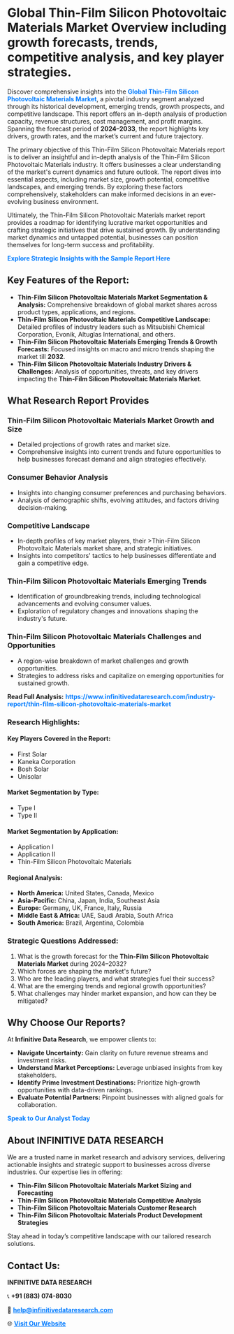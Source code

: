 <h1>Global Thin-Film Silicon Photovoltaic Materials Market Overview including growth forecasts, trends, competitive analysis, and key player strategies.</h1>
<p>
Discover comprehensive insights into the 
<a href="https://www.infinitivedataresearch.com/industry-report/thin-film-silicon-photovoltaic-materials-market" rel="dofollow" style="color: #007BFF; text-decoration: none;"><strong>Global Thin-Film Silicon Photovoltaic Materials Market</strong></a>, a pivotal industry segment analyzed through its historical development, emerging trends, growth prospects, and competitive landscape. This report offers an in-depth analysis of production capacity, revenue structures, cost management, and profit margins. Spanning the forecast period of <strong>2024–2033</strong>, the report highlights key drivers, growth rates, and the market’s current and future trajectory.
</p>
<p>
The primary objective of this Thin-Film Silicon Photovoltaic Materials report is to deliver an insightful and in-depth analysis of the Thin-Film Silicon Photovoltaic Materials industry. It offers businesses a clear understanding of the market's current dynamics and future outlook. The report dives into essential aspects, including market size, growth potential, competitive landscapes, and emerging trends. By exploring these factors comprehensively, stakeholders can make informed decisions in an ever-evolving business environment.
</p>
<p>
Ultimately, the Thin-Film Silicon Photovoltaic Materials market report provides a roadmap for identifying lucrative market opportunities and crafting strategic initiatives that drive sustained growth. By understanding market dynamics and untapped potential, businesses can position themselves for long-term success and profitability.
</p>
<p>
<a href="https://www.infinitivedataresearch.com/request-sample/reportId=111069" style="color: #007BFF; text-decoration: none;"><strong>Explore Strategic Insights with the Sample Report Here</strong></a>
</p>

<h2>Key Features of the Report:</h2>
<ul>
<li><strong>Thin-Film Silicon Photovoltaic Materials Market Segmentation & Analysis:</strong> Comprehensive breakdown of global market shares across product types, applications, and regions.</li>
<li><strong>Thin-Film Silicon Photovoltaic Materials Competitive Landscape:</strong> Detailed profiles of industry leaders such as Mitsubishi Chemical Corporation, Evonik, Altuglas International, and others.</li>
<li><strong>Thin-Film Silicon Photovoltaic Materials Emerging Trends & Growth Forecasts:</strong> Focused insights on macro and micro trends shaping the market till <strong>2032</strong>.</li>
<li><strong>Thin-Film Silicon Photovoltaic Materials Industry Drivers & Challenges:</strong> Analysis of opportunities, threats, and key drivers impacting the <strong>Thin-Film Silicon Photovoltaic Materials Market</strong>.</li>
</ul>

<h2>What Research Report Provides</h2>
<h3>Thin-Film Silicon Photovoltaic Materials Market Growth and Size</h3>
<ul>
<li>Detailed projections of growth rates and market size.</li>
<li>Comprehensive insights into current trends and future opportunities to help businesses forecast demand and align strategies effectively.</li>
</ul>

<h3>Consumer Behavior Analysis</h3>
<ul>
<li>Insights into changing consumer preferences and purchasing behaviors.</li>
<li>Analysis of demographic shifts, evolving attitudes, and factors driving decision-making.</li>
</ul>

<h3>Competitive Landscape</h3>
<ul>
<li>In-depth profiles of key market players, their >Thin-Film Silicon Photovoltaic Materials market share, and strategic initiatives.</li>
<li>Insights into competitors' tactics to help businesses differentiate and gain a competitive edge.</li>
</ul>

<h3>Thin-Film Silicon Photovoltaic Materials Emerging Trends</h3>
<ul>
<li>Identification of groundbreaking trends, including technological advancements and evolving consumer values.</li>
<li>Exploration of regulatory changes and innovations shaping the industry's future.</li>
</ul>

<h3>Thin-Film Silicon Photovoltaic Materials Challenges and Opportunities</h3>
<ul>
<li>A region-wise breakdown of market challenges and growth opportunities.</li>
<li>Strategies to address risks and capitalize on emerging opportunities for sustained growth.</li>
</ul>
<p><strong>Read Full Analysis:</strong> <a href="https://www.infinitivedataresearch.com/industry-report/thin-film-silicon-photovoltaic-materials-market" rel="dofollow" style="color: #007BFF; text-decoration: none;"><strong>https://www.infinitivedataresearch.com/industry-report/thin-film-silicon-photovoltaic-materials-market</strong></a></p>
<h3>Research Highlights:</h3>
<h4>Key Players Covered in the Report:</h4>
<ul><li>First Solar</li><li>Kaneka Corporation</li><li>Bosh Solar</li><li>Unisolar</li></ul>
<h4>Market Segmentation by Type:</h4>
<ul><li>Type I</li><li>Type II</li></ul>
<h4>Market Segmentation by Application:</h4>
<ul><li>Application I</li><li>Application II</li><li>Thin-Film Silicon Photovoltaic Materials</li></ul>

<h4>Regional Analysis:</h4>
<ul>
<li><strong>North America:</strong> United States, Canada, Mexico</li>
<li><strong>Asia-Pacific:</strong> China, Japan, India, Southeast Asia</li>
<li><strong>Europe:</strong> Germany, UK, France, Italy, Russia</li>
<li><strong>Middle East & Africa:</strong> UAE, Saudi Arabia, South Africa</li>
<li><strong>South America:</strong> Brazil, Argentina, Colombia</li>
</ul>

<h3>Strategic Questions Addressed:</h3>
<ol>
<li>What is the growth forecast for the <strong>Thin-Film Silicon Photovoltaic Materials Market</strong> during 2024–2032?</li>
<li>Which forces are shaping the market's future?</li>
<li>Who are the leading players, and what strategies fuel their success?</li>
<li>What are the emerging trends and regional growth opportunities?</li>
<li>What challenges may hinder market expansion, and how can they be mitigated?</li>
</ol>

<h2>Why Choose Our Reports?</h2>
<p>At <strong>Infinitive Data Research</strong>, we empower clients to:</p>
<ul>
<li><strong>Navigate Uncertainty:</strong> Gain clarity on future revenue streams and investment risks.</li>
<li><strong>Understand Market Perceptions:</strong> Leverage unbiased insights from key stakeholders.</li>
<li><strong>Identify Prime Investment Destinations:</strong> Prioritize high-growth opportunities with data-driven rankings.</li>
<li><strong>Evaluate Potential Partners:</strong> Pinpoint businesses with aligned goals for collaboration.</li>
</ul>
<p><a href="https://www.infinitivedataresearch.com/industry-report/thin-film-silicon-photovoltaic-materials-market" rel="dofollow" style="color: #007BFF; text-decoration: none;"><strong>Speak to Our Analyst Today</strong></a></p>

<h2>About INFINITIVE DATA RESEARCH</h2>
<p>We are a trusted name in market research and advisory services, delivering actionable insights and strategic support to businesses across diverse industries. Our expertise lies in offering:</p>
<ul>
<li><strong>Thin-Film Silicon Photovoltaic Materials Market Sizing and Forecasting</strong></li>
<li><strong>Thin-Film Silicon Photovoltaic Materials Competitive Analysis</strong></li>
<li><strong>Thin-Film Silicon Photovoltaic Materials Customer Research</strong></li>
<li><strong>Thin-Film Silicon Photovoltaic Materials Product Development Strategies</strong></li>
</ul>
<p>Stay ahead in today’s competitive landscape with our tailored research solutions.</p>

<h2>Contact Us:</h2>
<p><strong>INFINITIVE DATA RESEARCH</strong></p>
<p>📞 <strong>+91 (883) 074-8030</strong></p>
<p>📧 <strong><a href="mailto:help@infinitivedataresearch.com" style="color: #007BFF;">help@infinitivedataresearch.com</a></strong></p>
<p>🌐 <strong><a href="https://www.infinitivedataresearch.com" rel="dofollow" style="color: #007BFF;">Visit Our Website</a></strong></p>